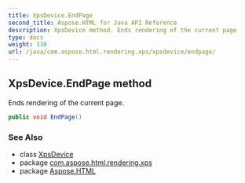 ```yaml
---
title: XpsDevice.EndPage
second_title: Aspose.HTML for Java API Reference
description: XpsDevice method. Ends rendering of the current page
type: docs
weight: 110
url: /java/com.aspose.html.rendering.xps/xpsdevice/endpage/
---
```

## XpsDevice.EndPage method

Ends rendering of the current page.

```java
public void EndPage()
```

### See Also

* class [XpsDevice](../)
* package [com.aspose.html.rendering.xps](../../xpsdevice/)
* package [Aspose.HTML](../../../)
